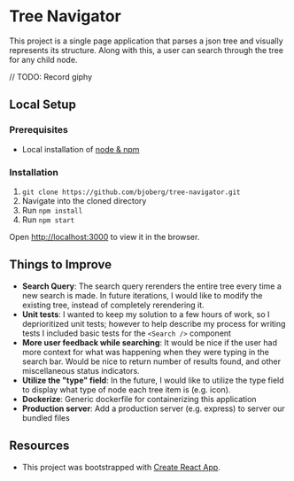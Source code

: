 # Tree Navigator

This project is a single page application that parses a json tree and visually represents its structure. Along with this, a user can search through the tree for any child node.

// TODO: Record giphy

## Local Setup

### Prerequisites

- Local installation of [node & npm](https://nodejs.org/en/download/)

### Installation

1. `git clone https://github.com/bjoberg/tree-navigator.git`
2. Navigate into the cloned directory
3. Run `npm install`
4. Run `npm start`

Open [http://localhost:3000](http://localhost:3000) to view it in the browser.

## Things to Improve

- **Search Query**: The search query rerenders the entire tree every time a new search is made. In future iterations, I would like to modify the existing tree, instead of completely rerendering it.
- **Unit tests**: I wanted to keep my solution to a few hours of work, so I deprioritized unit tests; however to help describe my process for writing tests I included basic tests for the `<Search />` component
- **More user feedback while searching**: It would be nice if the user had more context for what was happening when they were typing in the search bar. Would be nice to return number of results found, and other miscellaneous status indicators.
- **Utilize the "type" field**: In the future, I would like to utilize the type field to display what type of node each tree item is (e.g. icon).
- **Dockerize**: Generic dockerfile for containerizing this application
- **Production server**: Add a production server (e.g. express) to server our bundled files

## Resources

- This project was bootstrapped with [Create React App](https://github.com/facebook/create-react-app).
